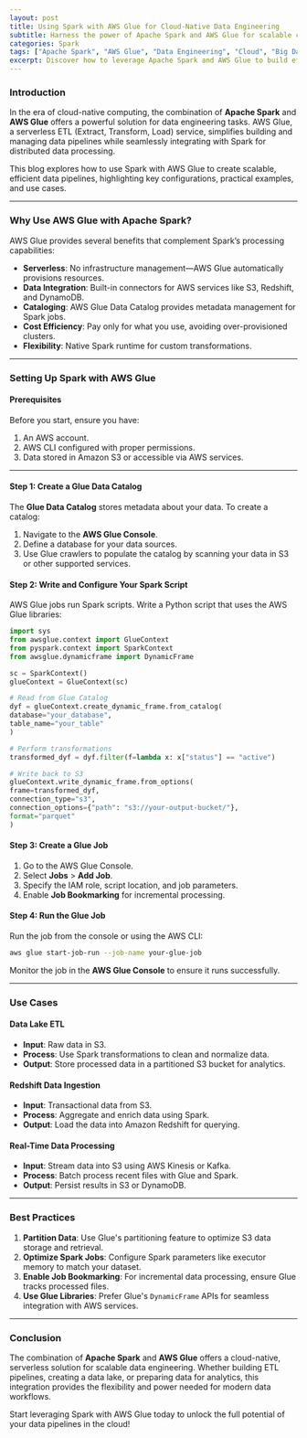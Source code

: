 ```yaml
---
layout: post
title: Using Spark with AWS Glue for Cloud-Native Data Engineering
subtitle: Harness the power of Apache Spark and AWS Glue for scalable cloud-native data engineering solutions.
categories: Spark
tags: ["Apache Spark", "AWS Glue", "Data Engineering", "Cloud", "Big Data"]
excerpt: Discover how to leverage Apache Spark and AWS Glue to build efficient, scalable, cloud-native data engineering pipelines on AWS.
---
```


### Introduction

In the era of cloud-native computing, the combination of **Apache Spark** and **AWS Glue** offers a powerful solution for data engineering tasks. AWS Glue, a serverless ETL (Extract, Transform, Load) service, simplifies building and managing data pipelines while seamlessly integrating with Spark for distributed data processing.

This blog explores how to use Spark with AWS Glue to create scalable, efficient data pipelines, highlighting key configurations, practical examples, and use cases.

---

### Why Use AWS Glue with Apache Spark?

AWS Glue provides several benefits that complement Spark’s processing capabilities:

- **Serverless**: No infrastructure management—AWS Glue automatically provisions resources.
- **Data Integration**: Built-in connectors for AWS services like S3, Redshift, and DynamoDB.
- **Cataloging**: AWS Glue Data Catalog provides metadata management for Spark jobs.
- **Cost Efficiency**: Pay only for what you use, avoiding over-provisioned clusters.
- **Flexibility**: Native Spark runtime for custom transformations.

---

### Setting Up Spark with AWS Glue

#### Prerequisites

Before you start, ensure you have:

1. An AWS account.
2. AWS CLI configured with proper permissions.
3. Data stored in Amazon S3 or accessible via AWS services.

---

#### Step 1: Create a Glue Data Catalog

The **Glue Data Catalog** stores metadata about your data. To create a catalog:

1. Navigate to the **AWS Glue Console**.
2. Define a database for your data sources.
3. Use Glue crawlers to populate the catalog by scanning your data in S3 or other supported services.

#### Step 2: Write and Configure Your Spark Script

AWS Glue jobs run Spark scripts. Write a Python script that uses the AWS Glue libraries:

```python
import sys
from awsglue.context import GlueContext
from pyspark.context import SparkContext
from awsglue.dynamicframe import DynamicFrame

sc = SparkContext()
glueContext = GlueContext(sc)

# Read from Glue Catalog
dyf = glueContext.create_dynamic_frame.from_catalog(
database="your_database",
table_name="your_table"
)

# Perform transformations
transformed_dyf = dyf.filter(f=lambda x: x["status"] == "active")

# Write back to S3
glueContext.write_dynamic_frame.from_options(
frame=transformed_dyf,
connection_type="s3",
connection_options={"path": "s3://your-output-bucket/"},
format="parquet"
)
```

#### Step 3: Create a Glue Job

1. Go to the AWS Glue Console.
2. Select **Jobs** > **Add Job**.
3. Specify the IAM role, script location, and job parameters.
4. Enable **Job Bookmarking** for incremental processing.

#### Step 4: Run the Glue Job

Run the job from the console or using the AWS CLI:

```bash
aws glue start-job-run --job-name your-glue-job
```

Monitor the job in the **AWS Glue Console** to ensure it runs successfully.

---

### Use Cases

#### Data Lake ETL

- **Input**: Raw data in S3.
- **Process**: Use Spark transformations to clean and normalize data.
- **Output**: Store processed data in a partitioned S3 bucket for analytics.

#### Redshift Data Ingestion

- **Input**: Transactional data from S3.
- **Process**: Aggregate and enrich data using Spark.
- **Output**: Load the data into Amazon Redshift for querying.

#### Real-Time Data Processing

- **Input**: Stream data into S3 using AWS Kinesis or Kafka.
- **Process**: Batch process recent files with Glue and Spark.
- **Output**: Persist results in S3 or DynamoDB.

---

### Best Practices

1. **Partition Data**: Use Glue's partitioning feature to optimize S3 data storage and retrieval.
2. **Optimize Spark Jobs**: Configure Spark parameters like executor memory to match your dataset.
3. **Enable Job Bookmarking**: For incremental data processing, ensure Glue tracks processed files.
4. **Use Glue Libraries**: Prefer Glue's `DynamicFrame` APIs for seamless integration with AWS services.

---

### Conclusion

The combination of **Apache Spark** and **AWS Glue** offers a cloud-native, serverless solution for scalable data engineering. Whether building ETL pipelines, creating a data lake, or preparing data for analytics, this integration provides the flexibility and power needed for modern data workflows.

Start leveraging Spark with AWS Glue today to unlock the full potential of your data pipelines in the cloud!

